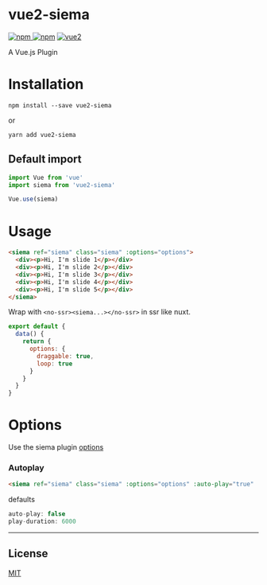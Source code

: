 # vue2-siema

[![npm](https://img.shields.io/npm/v/vue2-siema.svg) ![npm](https://img.shields.io/npm/dm/vue2-siema.svg)](https://www.npmjs.com/package/vue2-siema)
[![vue2](https://img.shields.io/badge/vue-2.x-brightgreen.svg)](https://vuejs.org/)

A Vue.js Plugin


# Installation

```
npm install --save vue2-siema
```
or
```
yarn add vue2-siema
```

## Default import

```javascript
import Vue from 'vue'
import siema from 'vue2-siema'

Vue.use(siema)
```

# Usage

```html
<siema ref="siema" class="siema" :options="options">
  <div><p>Hi, I'm slide 1</p></div>
  <div><p>Hi, I'm slide 2</p></div>
  <div><p>Hi, I'm slide 3</p></div>
  <div><p>Hi, I'm slide 4</p></div>
  <div><p>Hi, I'm slide 5</p></div>
</siema>
```
Wrap with ```<no-ssr><siema...></no-ssr>``` in ssr like nuxt.

```javascript
export default {
  data() {
    return {
      options: {
        draggable: true,
        loop: true
      }
    }
  }
}
```

# Options
Use the siema plugin [options](https://github.com/pawelgrzybek/siema#options)

### Autoplay

```html
<siema ref="siema" class="siema" :options="options" :auto-play="true" :play-duration="2000">
```

defaults
```javascript
auto-play: false
play-duration: 6000
```

---

## License

[MIT](http://opensource.org/licenses/MIT)
